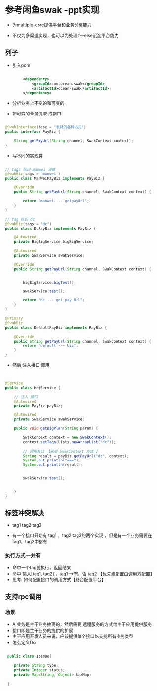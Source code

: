 #  参考闲鱼swak -ppt实现

* 为multiple-core提供平台和业务分离能力

* 不仅为多渠道实现，也可以为处理if—else沉淀平台能力

##  列子
* 引入pom

```xml

        <dependency>
            <groupId>com.ocean.swak</groupId>
            <artifactId>ocean-swak</artifactId>
        </dependency>

```

* 分析业务上不变的和可变的

* 把可变的业务提取 成接口

```java

@SwakInterface(desc = "发财的各种方式")
public interface PayBiz {

    String getPayUrl(String channel, SwakContext context);
}

```

* 写不同的实现类

```java

// tags 标识 manwei 漫威
@SwakBiz(tags = "manwei")
public class ManWeiPayBiz implements PayBiz {

    @Override
    public String getPayUrl(String channel, SwakContext context) {

        return "manwei---- getpayUrl";
    }
}

// tag 标识 dc 
@SwakBiz(tags = "dc")
public class DcPayBiz implements PayBiz {

    @Autowired
    private BigBigService bigBigService;

    @Autowired
    private SwakService swakService;

    @Override
    public String getPayUrl(String channel, SwakContext context) {


        bigBigService.bigTest();

        swakService.test();

        return "dc --- get pay Url";
    }
}

@Primary
@SwakBiz
public class DefaultPayBiz implements PayBiz {

    @Override
    public String getPayUrl(String channel, SwakContext context) {
        return "default --- biz";
    }
}


```
* 然后 注入接口 调用

```java


@Service
public class HejService {

    // 注入 接口
    @Autowired
    private PayBiz payBiz;

    @Autowired
    private SwakService swakService;

    public void getBigPlan(String param) {

        SwakContext context = new SwakContext();
        context.setTags(Lists.newArrayList("dc"));
        
        // 调用接口 【采用 SwakContext 方式 】
        String result = payBiz.getPayUrl("dc", context);
        System.out.println("===");
        System.out.println(result);


        swakService.test();


    }
}


```


## 标签冲突解决

* tag1 tag2 tag3 

* 有一个接口开始有 tag1 ，tag2 tag3的两个实现 ，但是有一个业务需要在tag1，tag2中都有

### 执行方式一共有
* 命中一个tag就执行，返回结果
* 命中 输入[tag1, tag2] ，tag1-->有，否 tag2 【优先级配置由调用方配置】
* 思考: 如何配置接口的调用方式【结合配置平台】

## 支持rpc调用
### 场景
* A 业务是主干业务抽离的，然后需要 远程服务的方式给主干应用提供服务
* 接口即是主干业务的提供的扩展
* 主干应用开发人员来说，应该提供单个接口以支持所有业务类型
* 怎么定义Do
```java

 public class ItemDo{
    
    private String type;
    private Integer status;
    private Map<String, Object> bizMap;
    
 }

```








